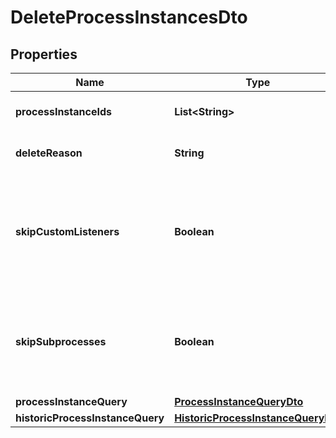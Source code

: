 

# DeleteProcessInstancesDto

## Properties

Name | Type | Description | Notes
------------ | ------------- | ------------- | -------------
**processInstanceIds** | **List&lt;String&gt;** | A list process instance ids to delete. |  [optional]
**deleteReason** | **String** | A string with delete reason. |  [optional]
**skipCustomListeners** | **Boolean** | Skip execution listener invocation for activities that are started or ended as part of this request. |  [optional]
**skipSubprocesses** | **Boolean** | Skip deletion of the subprocesses related to deleted processes as part of this request. |  [optional]
**processInstanceQuery** | [**ProcessInstanceQueryDto**](ProcessInstanceQueryDto.md) |  |  [optional]
**historicProcessInstanceQuery** | [**HistoricProcessInstanceQueryDto**](HistoricProcessInstanceQueryDto.md) |  |  [optional]



